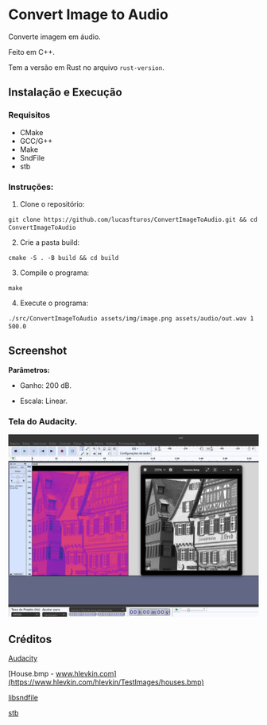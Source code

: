 # Convert Image to Audio

Converte imagem em áudio.

Feito em C++.

Tem a versão em Rust no arquivo `rust-version`.

## Instalação e Execução

### Requisitos

-   CMake
-   GCC/G++
-   Make
-   SndFile
-   stb

### Instruções:

1. Clone o repositório:

```
git clone https://github.com/lucasfturos/ConvertImageToAudio.git && cd ConvertImageToAudio
```

2. Crie a pasta build:

```
cmake -S . -B build && cd build
```

3. Compile o programa:

```
make
```

4. Execute o programa:

```
./src/ConvertImageToAudio assets/img/image.png assets/audio/out.wav 1 500.0
```

## Screenshot

**Parâmetros:**

-   Ganho: 200 dB.

-   Escala: Linear.

### Tela do Audacity.

![](/assets/screenshot/resultHouse.png)

## Créditos

[Audacity](https://www.audacityteam.org/)

[House.bmp - www.hlevkin.com](https://www.hlevkin.com/hlevkin/TestImages/houses.bmp)

[libsndfile](https://github.com/libsndfile/libsndfile)

[stb](https://github.com/nothings/stb)
